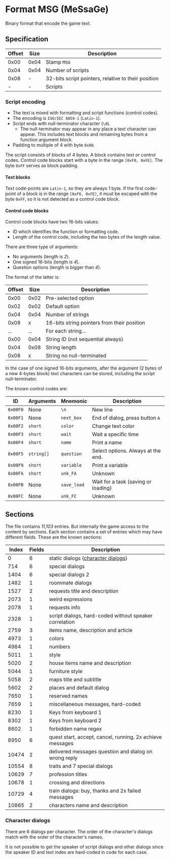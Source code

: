 # Format MSG (MeSsaGe)

Binary format that encode the game text.

## Specification

| Offset | Size | Description                                         |
| ------ | ---- | --------------------------------------------------- |
| 0x00   | 0x04 | Stamp `MSG `                                        |
| 0x04   | 0x04 | Number of scripts                                   |
| 0x08   | -    | 32-bits script pointers, relative to their position |
| -      | -    | Scripts                                             |

### Script encoding

- The text is mixed with formatting and script functions (control codes).
- The encoding is `ISO/IEC 8859-1` (`Latin-1`).
- Script ends with null-terminator character (`\0`).
  - The null-terminator may appear in any place a text character can appear.
    This includes text blocks and remaining bytes from a function argument
    block.
- Padding to multiple of 4 with byte `0x00`.

The script consists of blocks of 4 bytes. A block contains text _or_ control
codes. Control code blocks start with a byte in the range `[0xF0, 0xFE]`. The
byte `0xFF` serves as block padding.

#### Text blocks

Text code-points are `Latin-1`, so they are always 1 byte. If the first
code-point of a block is in the range `[0xF0, 0xFE]`, it must be escaped with
the byte `0xFF`, so it is not detected as a control code block.

#### Control code blocks

Control code blocks have two 16-bits values:

- ID which identifies the function or formatting code.
- Length of the control code, including the two bytes of the length value.

There are three type of arguments:

- No arguments (length is _2_).
- One signed 16-bits (length is _4_).
- Question options (length is bigger than _4_).

The format of the latter is:

| Offset | Size | Description                                 |
| ------ | ---- | ------------------------------------------- |
| 0x00   | 0x02 | Pre-selected option                         |
| 0x02   | 0x02 | Default option                              |
| 0x04   | 0x04 | Number of strings                           |
| 0x08   | x    | 16-bits string pointers from their position |
| ...    | ...  | For each string...                          |
| 0x00   | 0x04 | String ID (not sequential always)           |
| 0x04   | 0x08 | String length                               |
| 0x08   | x    | String no null-terminated                   |

In the case of one signed 16-bits arguments, after the argument (2 bytes of a
new 4-bytes block) text characters can be stored, including the script
null-terminator.

The known control codes are:

| ID       | Arguments  | Mnemonic    | Description                         |
| -------- | ---------- | ----------- | ----------------------------------- |
| `0x00F0` | None       | `\n`        | New line                            |
| `0x00F1` | None       | `next_box`  | End of dialog, press button `A`     |
| `0x00F2` | `short`    | `color`     | Change text color                   |
| `0x00F3` | `short`    | `wait`      | Wait a specific time                |
| `0x00F4` | `short`    | `name`      | Print a name                        |
| `0x00F5` | `string[]` | `question`  | Select options. Always at the end.  |
| `0x00F9` | `short`    | `variable`  | Print a variable                    |
| `0x00FA` | `short`    | `unk_FA`    | Unknown                             |
| `0x00FB` | None       | `save_load` | Wait for a task (saving or loading) |
| `0x00FC` | None       | `unk_FC`    | Unknown                             |

## Sections

The file contains _11,103_ entries. But internally the game access to the
content by sections. Each section contains a set of entries which may have
different fields. These are the known sections:

| Index | Fields | Description                                               |
| ----- | ------ | --------------------------------------------------------- |
| 0     | 6      | static dialogs ([character dialogs](#character-dialogs))  |
| 714   | 6      | special dialogs                                           |
| 1404  | 6      | special dialogs 2                                         |
| 1482  | 1      | roommate dialogs                                          |
| 1527  | 2      | requests title and description                            |
| 2073  | 1      | weird expressions                                         |
| 2078  | 1      | requests info                                             |
| 2328  | 1      | script dialogs, hard-coded without speaker correlation    |
| 2759  | 3      | items name, description and article                       |
| 4973  | 1      | colors                                                    |
| 4984  | 1      | numbers                                                   |
| 5011  | 1      | style                                                     |
| 5020  | 2      | house items name and description                          |
| 5044  | 1      | furniture style                                           |
| 5058  | 2      | maps title and subtitle                                   |
| 5602  | 2      | places and default dialog                                 |
| 7650  | 1      | reserved names                                            |
| 7659  | 1      | miscellaneous messages, hard-coded                        |
| 8230  | 1      | Keys from keyboard 1                                      |
| 8302  | 1      | Keys from keyboard 2                                      |
| 8602  | 1      | forbidden name regex                                      |
| 8950  | 6      | quest start, accept, cancel, running, 2x achieve messages |
| 10474 | 2      | delivered messages question and dialog on wrong reply     |
| 10554 | 8      | traits and 7 special dialogs                              |
| 10629 | 7      | profession titles                                         |
| 10678 | 1      | crossing and directions                                   |
| 10729 | 4      | train dialogs: buy, thanks and 2x failed messages         |
| 10865 | 2      | characters name and description                           |

### Character dialogs

There are 6 dialogs per character. The order of the character's dialogs match
with the order of the character's names.

It is not possible to get the speaker of script dialogs and other dialogs since
the speaker ID and text index are hard-coded in code for each case.
